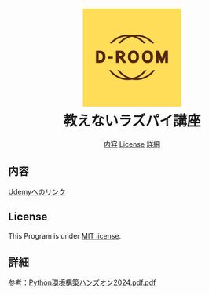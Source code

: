 <h1 align="center">
  <br>
  <img src="img/01_logo/LOGO_D-ROOM.jpg" alt="D-ROOM_LOGO" width="200">
  <br>
  教えないラズパイ講座
  <br>
</h1>

<p align="center">
  <a href="#内容">内容</a>
  <a href="#License">License</a>
  <a href="#詳細">詳細</a>
</p>



## 内容
[Udemyへのリンク](https://www.udemy.com/user/toyotazi-dong-che-zhu-shi-hui-she-d-room/)

## License
This Program is under [MIT license](https://en.wikipedia.org/wiki/MIT_License).

## 詳細
参考：[Python環境構築ハンズオン2024.pdf.pdf](./Python環境構築ハンズオン2024.pdf.pdf)
